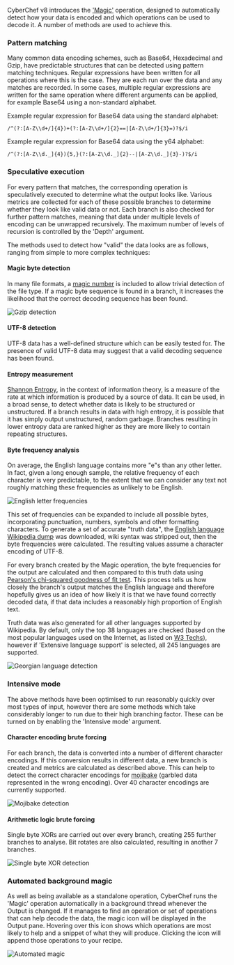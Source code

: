 CyberChef v8 introduces the ['Magic'](https://gchq.github.io/CyberChef/#recipe=Magic()) operation, designed to automatically detect how your data is encoded and which operations can be used to decode it. A number of methods are used to achieve this.

### Pattern matching

Many common data encoding schemes, such as Base64, Hexadecimal and Gzip, have predictable structures that can be detected using pattern matching techniques. Regular expressions have been written for all operations where this is the case. They are each run over the data and any matches are recorded. In some cases, multiple regular expressions are written for the same operation where different arguments can be applied, for example Base64 using a non-standard alphabet.

Example regular expression for Base64 data using the standard alphabet:
```regex
/^(?:[A-Z\\d+/]{4})+(?:[A-Z\\d+/]{2}==|[A-Z\\d+/]{3}=)?$/i
```

Example regular expression for Base64 data using the y64 alphabet:
```regex
/^(?:[A-Z\\d._]{4}){5,}(?:[A-Z\\d._]{2}--|[A-Z\\d._]{3}-)?$/i
```

### Speculative execution

For every pattern that matches, the corresponding operation is speculatively executed to determine what the output looks like. Various metrics are collected for each of these possible branches to determine whether they look like valid data or not. Each branch is also checked for further pattern matches, meaning that data under multiple levels of encoding can be unwrapped recursively. The maximum number of levels of recursion is controlled by the 'Depth' argument.

The methods used to detect how "valid" the data looks are as follows, ranging from simple to more complex techniques:

#### Magic byte detection

In many file formats, a [magic number](https://en.wikipedia.org/wiki/List_of_file_signatures) is included to allow trivial detection of the file type. If a magic byte sequence is found in a branch, it increases the likelihood that the correct decoding sequence has been found.

![Gzip detection](https://user-images.githubusercontent.com/22770796/43699009-b52eae5a-9944-11e8-9c60-a648be5e1788.png)

#### UTF-8 detection

UTF-8 data has a well-defined structure which can be easily tested for. The presence of valid UTF-8 data may suggest that a valid decoding sequence has been found.

#### Entropy measurement

[Shannon Entropy](https://en.wikipedia.org/wiki/Entropy_(information_theory)), in the context of information theory, is a measure of the rate at which information is produced by a source of data. It can be used, in a broad sense, to detect whether data is likely to be structured or unstructured. If a branch results in data with high entropy, it is possible that it has simply output unstructured, random garbage. Branches resulting in lower entropy data are ranked higher as they are more likely to contain repeating structures.

#### Byte frequency analysis

On average, the English language contains more "e"s than any other letter. In fact, given a long enough sample, the relative frequency of each character is very predictable, to the extent that we can consider any text not roughly matching these frequencies as unlikely to be English.

![English letter frequencies](https://user-images.githubusercontent.com/22770796/43697173-2253822c-993a-11e8-9ced-b567b5eea61a.png)

This set of frequencies can be expanded to include all possible bytes, incorporating punctuation, numbers, symbols and other formatting characters. To generate a set of accurate "truth data", the [English language Wikipedia dump](https://dumps.wikimedia.org/enwiki/) was downloaded, wiki syntax was stripped out, then the byte frequencies were calculated. The resulting values assume a character encoding of UTF-8.

For every branch created by the Magic operation, the byte frequencies for the output are calculated and then compared to this truth data using [Pearson's chi-squared goodness of fit test](https://en.wikipedia.org/wiki/Pearson%27s_chi-squared_test). This process tells us how closely the branch's output matches the English language and therefore hopefully gives us an idea of how likely it is that we have found correctly decoded data, if that data includes a reasonably high proportion of English text.

Truth data was also generated for all other languages supported by Wikipedia. By default, only the top 38 languages are checked (based on the most popular languages used on the Internet, as listed on [W3 Techs](https://w3techs.com/technologies/overview/content_language/all)), however if 'Extensive language support' is selected, all 245 languages are supported.

![Georgian language detection](https://user-images.githubusercontent.com/22770796/43700059-24afe498-9949-11e8-8ce4-ce4c79863f49.png)

### Intensive mode

The above methods have been optimised to run reasonably quickly over most types of input, however there are some methods which take considerably longer to run due to their high branching factor. These can be turned on by enabling the 'Intensive mode' argument.

#### Character encoding brute forcing

For each branch, the data is converted into a number of different character encodings. If this conversion results in different data, a new branch is created and metrics are calculated as described above. This can help to detect the correct character encodings for [mojibake](https://en.wikipedia.org/wiki/Mojibake) (garbled data represented in the wrong encoding). Over 40 character encodings are currently supported.

![Mojibake detection](https://user-images.githubusercontent.com/22770796/43699979-e84e070a-9948-11e8-82fd-3bbaf98be75b.png)

#### Arithmetic logic brute forcing

Single byte XORs are carried out over every branch, creating 255 further branches to analyse. Bit rotates are also calculated, resulting in another 7 branches.

![Single byte XOR detection](https://user-images.githubusercontent.com/22770796/43699531-0f2fb3de-9947-11e8-90be-16778a29973c.png)

### Automated background magic

As well as being available as a standalone operation, CyberChef runs the 'Magic' operation automatically in a background thread whenever the Output is changed. If it manages to find an operation or set of operations that can help decode the data, the magic icon will be displayed in the Output pane. Hovering over this icon shows which operations are most likely to help and a snippet of what they will produce. Clicking the icon will append those operations to your recipe.

![Automated magic](https://user-images.githubusercontent.com/22770796/43699791-19b77f2a-9948-11e8-87d6-8d822d528615.png)
